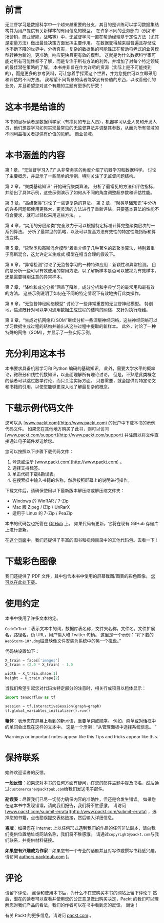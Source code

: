 

# 前言



无监督学习是数据科学中一个越来越重要的分支，其目的是训练可以学习数据集结构并为用户提供有关新样本的有用信息的模型。 在许多不同的业务部门（例如市场营销，商业智能，战略等）中，无监督学习一直在帮助经理基于定性方法（尤其是定量方法）做出最佳决策方面发挥主要作用。 在数据变得越来越普遍且存储成本不断下降的世界中，分析真实，复杂的数据集的可能性正在帮助将老式的业务模型转换为新的，更准确，响应更快且更有效的模型。 这就是为什么数据科学家可能对所有可能性都不了解，而是专注于所有方法的利弊，并增加了对每个特定领域的最佳潜在策略的了解。 本书并非旨在作为详尽的资源（实际上是不可能找到的），而是更多的参考资料，可让您着手探索这个世界，并为您提供可以立即采用和评估的不同方法。 我希望不同背景的读者能学到有价值的东西，以改善他们的业务，并且希望您对这个有趣的主题有更多的研究！





# 这本书是给谁的



本书的目标读者是数据科学家（有抱负的专业人员），机器学习从业人员和开发人员，他们想要学习如何实现最常见的无监督算法并调整其参数，从而为所有领域的不同利益相关者提供有价值的见解。 商业领域。





# 本书涵盖的内容



第 1 章，“无监督学习入门” 从非常务实的角度介绍了机器学习和数据科学。 讨论了主要概念，并显示了一些简单的示例，特别关注了无监督问题结构。

第 2 章，“聚类基础知识” 开始研究聚类算法。 分析了最常见的方法和评估指标，并给出了具体示例，这些示例演示了如何从不同的角度调整超参数和评估性能。

第 3 章，“高级聚类”讨论了一些更复杂的算法。 第 2 章，“聚类基础知识”中分析的许多问题都使用更强大，更灵活的方法进行了重新评估，只要基本算法的性能不符合要求，就可以轻松采用这些方法。 。

第 4 章，“实用的分层聚类”完全致力于可以根据特定标准计算完整聚类层次的一系列算法。 分析了最常见的策略，以及可以提高方法有效性的特定性能指标和算法变体。

第 5 章，“软聚类和高斯混合模型”着重介绍了几种著名的软聚类算法，特别着重于高斯混合，这允许定义生成式 模型在相当合理的假设下。

第 6 章，“异常检测”讨论了无监督学习的一种特殊应用：新颖性和异常检测。 目的是分析一些可以有效使用的常用方法，以了解新样本是否可以被视为有效样本，还是需要特别注意的异常样本。

第 7 章，“降维和成分分析”涵盖了降维，成分分析和字典学习的最常用和最有效的方法。 这些示例说明了如何在不同的特定情况下有效地执行此类操作。

第 8 章，“无监督神经网络模型” 讨论了一些非常重要的无监督神经模型。 特别地，焦点既针对可以学习通用数据生成过程的结构的网络，又针对执行降维。

第 9 章，“生成对抗网络和 SOM”继续分析一些深层神经网络，这些神经网络可以学习数据生成过程的结构并输出从这些过程中提取的新样本。 此外，讨论了一种特殊的网络（SOM），并显示了一些实际示例。





# 充分利用这本书



本书要求具备机器学习和 Python 编码的基础知识。 此外，需要大学水平的概率论，微积分和线性代数知识，以全面理解所有理论讨论。 但是，不熟悉此类概念的读者可以跳过数学讨论，而只关注实际方面。 只要需要，就会提供对特定论文和书籍的引用，以使您能够更深入地了解最复杂的概念。





# 下载示例代码文件



您可以从 [www.packt.com](http://www.packt.com) 的帐户中下载本书的示例代码文件。 如果您在其他地方购买了此书，则可以访问 [www.packt.com/support](http://www.packt.com/support) 并注册以将文件直接通过电子邮件发送给您。

您可以按照以下步骤下载代码文件：

1.  登录或注册 [www.packt.com](http://www.packt.com) 。
2.  选择支持标签。
3.  单击代码下载&勘误表。
4.  在搜索框中输入书籍的名称，然后按照屏幕上的说明进行操作。

下载文件后，请确保使用以下最新版本解压缩或解压缩文件夹：

*   Windows 的 WinRAR / 7-Zip
*   Mac 版 Zipeg / iZip / UnRarX
*   适用于 Linux 的 7-Zip / PeaZip

本书的代码包也托管在 [GitHub](https://github.com/PacktPublishing/HandsOn-Unsupervised-Learning-with-Python) 上。 如果代码有更新，它将在现有 GitHub 存储库上进行更新。

在[这个页面](https://github.com/PacktPublishing/)中，我们还提供了丰富的图书和视频目录中的其他代码包。去看一下！





# 下载彩色图像



我们还提供了 PDF 文件，其中包含本书中使用的屏幕截图/图表的彩色图像。 [您可以在此处下载](http://www.packtpub.com/sites/default/files/downloads/Bookname_ColorImages.pdf)。





# 使用约定



本书中使用了许多文本约定。

`CodeInText`：表示文本中的词，数据库表名称，文件夹名称，文件名，文件扩展名，路径名，伪 URL，用户输入和 Twitter 句柄。 这里是一个示例：“将下载的`WebStorm-10*.dmg`磁盘映像文件安装为系统中的另一个磁盘。”

代码块设置如下：

```py
X_train = faces['images']
X_train = (2.0 * X_train) - 1.0

width = X_train.shape[1]
height = X_train.shape[2]
```

当我们希望引起您对代码块特定部分的注意时，相关行或项目以粗体显示：

```py
import tensorflow as tf

session = tf.InteractiveSession(graph=graph)
tf.global_variables_initializer().run()
```

**粗体**：表示您在屏幕上看到的新术语，重要单词或顺序。 例如，菜单或对话框中的单词会出现在这样的文本中。 这是一个示例：“从管理面板中选择系统信息。 ”

Warnings or important notes appear like this.Tips and tricks appear like this.



# 保持联系



始终欢迎读者的反馈。

**一般反馈**：如果您对本书的任何方面有疑问，在您的邮件主题中提及书名，然后通过`customercare@packtpub.com`给我们发送电子邮件。

**勘误表**：尽管我们已尽一切努力确保内容的准确性，但还是会发生错误。 如果您在这本书中发现错误，请向我们报告，我们将不胜感激。 请访问 [www.packt.com/submit-errata](http://www.packt.com/submit-errata) ，选择您的书籍，点击勘误提交表格链接，然后输入详细信息。

**盗版**：如果您在 Internet 上以任何形式遇到我们的作品的任何非法副本，请向我们提供位置地址或网站名称，我们将不胜感激。 请通过`copyright@packt.com`与我们联系，并提供材料链接。

**如果您有兴趣成为作家**：如果您有一个专业的话题并且对写作或撰写书籍感兴趣，请访问 [authors.packtpub.com](http://authors.packtpub.com/) ]。





# 评论



请留下评论。 阅读和使用本书后，为什么不在您购买本书的网站上留下评论？ 然后，潜在的读者可以查看并使用您的公正意见做出购买决定，Packt 的我们可以理解您对我们产品的看法，我们的作者可以在书中看到您的反馈。 谢谢！

有关 Packt 的更多信息，请访问 [packt.com](http://www.packt.com/) 。


